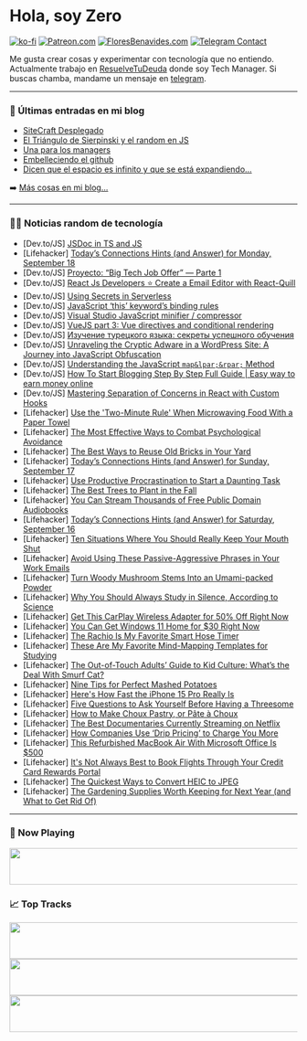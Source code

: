 # Hola, soy Zero

[![ko-fi](https://ko-fi.com/img/githubbutton_sm.svg)](https://ko-fi.com/J3J4N0LUK)
[![Patreon.com](https://img.shields.io/endpoint.svg?url=https%3A%2F%2Fshieldsio-patreon.vercel.app%2Fapi%3Fusername%3Dzerodragon%26type%3Dpatrons&style=for-the-badge)](https://patreon.com/zerodragon)
[![FloresBenavides.com](https://img.shields.io/website?down_message=oops&label=MiBlog&style=for-the-badge&up_message=online&url=https%3A%2F%2Ffloresbenavides.com)](https://floresbenavides.com)
[![Telegram Contact](https://img.shields.io/badge/escr%C3%ADbeme-ZeroDragon-%2326A5E4?style=for-the-badge&logo=telegram)](https://t.me/zerodragon)

Me gusta crear cosas y experimentar con tecnología que no entiendo.
Actualmente trabajo en [ResuelveTuDeuda](http://github.com/resuelve) donde soy Tech Manager.
Si buscas chamba, mandame un mensaje en [telegram](https://t.me/zerodragon).

---

### 📕 Últimas entradas en mi blog
<!-- BLOG-POST-LIST:START -->
- [SiteCraft Desplegado](https://floresbenavides.com/sitecraft-desplegado/)
- [El Triángulo de Sierpinski y el random en JS](https://floresbenavides.com/el-triangulo-de-sierpinski-y-el-random-en-js/)
- [Una para los managers](https://floresbenavides.com/una-para-los-managers/)
- [Embelleciendo el github](https://floresbenavides.com/embelleciendo-el-github/)
- [Dicen que el espacio es infinito y que se está expandiendo…](https://floresbenavides.com/dicen-que-el-espacio-es-infinito-y-que-se-esta-expandiendo/)
<!-- BLOG-POST-LIST:END -->

➡️ [Más cosas en mi blog...](https://floresbenavides.com)

---

### 👨‍💻 Noticias random de tecnología
<!-- TECH-POSTS:START -->
- [Dev.to/JS] [JSDoc in TS and JS](https://dev.to/artxe2/jsdoc-in-ts-and-js-1p6j)
- [Lifehacker] [Today’s Connections Hints &lpar;and Answer&rpar; for Monday, September 18](https://lifehacker.com/connections-answer-today-september-18-2023-1850842534)
- [Dev.to/JS] [Proyecto: “Big Tech Job Offer” — Parte 1](https://dev.to/jpromanonet/proyecto-big-tech-job-offer-parte-1-3kcf)
- [Dev.to/JS] [React Js Developers ⭐ Create a Email Editor with React-Quill](https://dev.to/idurar/react-js-developers-create-a-email-editor-with-react-quill-1edl)
- [Dev.to/JS] [Using Secrets in Serverless](https://dev.to/robinthomas_30/using-secrets-in-serverless-50hf)
- [Dev.to/JS] [JavaScript ‘this’ keyword’s binding rules](https://dev.to/badr21/javascript-this-keywords-binding-rules-2n4e)
- [Dev.to/JS] [Visual Studio JavaScript minifier / compressor](https://dev.to/karenpayneoregon/visual-studio-javascript-minifier-compressor-3281)
- [Dev.to/JS] [VueJS part 3: Vue directives and conditional rendering](https://dev.to/hi_iam_chris/vuejs-part-3-vue-directives-and-conditional-rendering-4pam)
- [Dev.to/JS] [Изучение турецкого языка: секреты успешного обучения](https://dev.to/mistika24/izuchieniie-turietskogho-iazyka-siekriety-uspieshnogho-obuchieniia-2dbe)
- [Dev.to/JS] [Unraveling the Cryptic Adware in a WordPress Site: A Journey into JavaScript Obfuscation](https://dev.to/nabous/unraveling-the-cryptic-adware-in-a-wordpress-site-a-journey-into-javascript-obfuscation-2hfc)
- [Dev.to/JS] [Understanding the JavaScript `map&lpar;&rpar;` Method](https://dev.to/frantchessico/understanding-the-javascript-map-method-47oh)
- [Dev.to/JS] [How To Start Blogging Step By Step Full Guide | Easy way to earn money online](https://dev.to/lailarose33020/how-to-start-blogging-step-by-step-full-guide-easy-way-to-earn-money-online-7j2)
- [Dev.to/JS] [Mastering Separation of Concerns in React with Custom Hooks](https://dev.to/barrymichaeldoyle/mastering-separation-of-concerns-in-react-with-custom-hooks-1e97)
- [Lifehacker] [Use the &#39;Two-Minute Rule&#39; When Microwaving Food With a Paper Towel](https://lifehacker.com/use-the-two-minute-rule-when-microwaving-food-with-a-pa-1850846443)
- [Lifehacker] [The Most Effective Ways to Combat Psychological Avoidance](https://lifehacker.com/the-most-effective-ways-to-combat-psychological-avoidan-1850846448)
- [Lifehacker] [The Best Ways to Reuse Old Bricks in Your Yard](https://lifehacker.com/the-best-ways-to-reuse-old-bricks-in-your-yard-1850846451)
- [Lifehacker] [Today’s Connections Hints &lpar;and Answer&rpar; for Sunday, September 17](https://lifehacker.com/connections-answer-today-september-17-2023-1850842510)
- [Lifehacker] [Use Productive Procrastination to Start a Daunting Task](https://lifehacker.com/use-productive-procrastination-to-start-a-daunting-task-1850845462)
- [Lifehacker] [The Best Trees to Plant in the Fall](https://lifehacker.com/the-best-trees-to-plant-in-the-fall-1850845475)
- [Lifehacker] [You Can Stream Thousands of Free Public Domain Audiobooks](https://lifehacker.com/you-can-stream-thousands-of-free-public-domain-audioboo-1850845294)
- [Lifehacker] [Today’s Connections Hints &lpar;and Answer&rpar; for Saturday, September 16](https://lifehacker.com/connections-answer-today-september-16-2023-1850842165)
- [Lifehacker] [Ten Situations Where You Should Really Keep Your Mouth Shut](https://lifehacker.com/ten-situations-where-you-should-really-keep-your-mouth-1850844470)
- [Lifehacker] [Avoid Using These Passive-Aggressive Phrases in Your Work Emails](https://lifehacker.com/avoid-using-these-passive-aggressive-phrases-in-your-wo-1850843297)
- [Lifehacker] [Turn Woody Mushroom Stems Into an Umami-packed Powder](https://lifehacker.com/mushroom-umami-powder-recipe-1850843604)
- [Lifehacker] [Why You Should Always Study in Silence, According to Science](https://lifehacker.com/why-you-should-always-study-in-silence-according-to-sc-1850843477)
- [Lifehacker] [Get This CarPlay Wireless Adapter for 50% Off Right Now](https://lifehacker.com/get-this-carplay-wireless-adapter-for-50-off-right-now-1850839929)
- [Lifehacker] [You Can Get Windows 11 Home for $30 Right Now](https://lifehacker.com/you-can-get-windows-11-home-for-30-right-now-1850836810)
- [Lifehacker] [The Rachio Is My Favorite Smart Hose Timer](https://lifehacker.com/rachio-smart-hose-timer-review-1850842996)
- [Lifehacker] [These Are My Favorite Mind-Mapping Templates for Studying](https://lifehacker.com/these-are-my-favorite-mind-mapping-templates-for-studyi-1850843156)
- [Lifehacker] [The Out-of-Touch Adults’ Guide to Kid Culture: What’s the Deal With Smurf Cat?](https://lifehacker.com/what-is-smurf-cat-1850842927)
- [Lifehacker] [Nine Tips for Perfect Mashed Potatoes](https://lifehacker.com/9-tips-for-perfect-mashed-potatoes-1845692616)
- [Lifehacker] [Here&#39;s How Fast the iPhone 15 Pro Really Is](https://lifehacker.com/heres-how-fast-the-iphone-15-pro-really-is-1850842175)
- [Lifehacker] [Five Questions to Ask Yourself Before Having a Threesome](https://lifehacker.com/questions-to-ask-before-threesome-1850842094)
- [Lifehacker] [How to Make Choux Pastry, or Pâte à Choux](https://lifehacker.com/how-to-make-pate-a-choux-the-stuff-eclairs-are-made-of-1849422698)
- [Lifehacker] [The Best Documentaries Currently Streaming on Netflix](https://lifehacker.com/best-documentaries-netflix-1850833851)
- [Lifehacker] [How Companies Use ‘Drip Pricing’ to Charge You More](https://lifehacker.com/how-companies-use-drip-pricing-to-charge-you-more-1850788343)
- [Lifehacker] [This Refurbished MacBook Air With Microsoft Office Is $500](https://lifehacker.com/this-refurbished-macbook-air-with-microsoft-office-is-1850836740)
- [Lifehacker] [It&#39;s Not Always Best to Book Flights Through Your Credit Card Rewards Portal](https://lifehacker.com/its-not-always-best-to-book-flights-through-your-credit-1850834952)
- [Lifehacker] [The Quickest Ways to Convert HEIC to JPEG](https://lifehacker.com/convert-heic-to-jpg-on-windows-and-mac-1848768694)
- [Lifehacker] [The Gardening Supplies Worth Keeping for Next Year &lpar;and What to Get Rid Of&rpar;](https://lifehacker.com/the-gardening-supplies-worth-keeping-for-next-year-and-1850841600)<!-- TECH-POSTS:END -->

---

### 🎵 Now Playing
<a href="https://spotify-now-playing-dun.vercel.app/now-playing?open"><img src="https://spotify-now-playing-dun.vercel.app/now-playing" width="540" height="64"></a>

### 📈 Top Tracks
<a href="https://spotify-now-playing-dun.vercel.app/top-tracks?i=1&open"><img src="https://spotify-now-playing-dun.vercel.app/top-tracks?i=1" width="540" height="64"></a>
<a href="https://spotify-now-playing-dun.vercel.app/top-tracks?i=2&open"><img src="https://spotify-now-playing-dun.vercel.app/top-tracks?i=2" width="540" height="64"></a>
<a href="https://spotify-now-playing-dun.vercel.app/top-tracks?i=3&open"><img src="https://spotify-now-playing-dun.vercel.app/top-tracks?i=3" width="540" height="64"></a>
